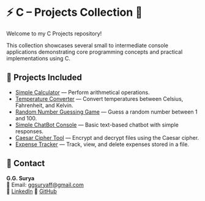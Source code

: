 # ⚡ C – Projects Collection 🚀

Welcome to my C Projects repository!

This collection showcases several small to intermediate console applications demonstrating core programming concepts and practical implementations using C.

## 📁 Projects Included

- [Simple Calculator](https://github.com/ggsurya/C-Projects/blob/main/1.%20Simple%20Calculator%20App/README.md) — Perform arithmetical operations.
- [Temperature Converter](https://github.com/ggsurya/C-Projects/blob/main/2.%20Temperature%20Converter/README.md) — Convert temperatures between Celsius, Fahrenheit, and Kelvin.
- [Random Number Guessing Game](https://github.com/ggsurya/C-Projects/blob/main/3.%20Random%20Number%20Guessing%20Game/README.md) — Guess a random number between 1 and 100.
- [Simple ChatBot Console](https://github.com/ggsurya/C-Projects/blob/main/4.%20Simple%20Chat%20Bot%20Console%20App/README.md) — Basic text-based chatbot with simple responses.
- [Caesar Cipher Tool](https://github.com/ggsurya/C-Projects/blob/main/5.%20File%20Encryption%20Decryption%20Tool/README.md) — Encrypt and decrypt files using the Caesar cipher.
- [Expense Tracker](https://github.com/ggsurya/C-Projects/blob/main/README.md) — Track, view, and delete expenses stored in a file.

## 📩 Contact

**G.G. Surya**  
📧 Email: ggsuryaff@gmail.com  
🔗 [LinkedIn](https://www.linkedin.com/in/g-g-surya-5aa9312b4)
🔗 [GitHub](https://github.com/ggsurya)
